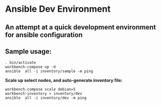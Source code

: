 # Ansible Dev Environment
## An attempt at a quick development environment for ansible configuration

## Sample usage:

```
. bin/activate
workbench-compose up -d
ansible  all -i inventory/sample -m ping
```

**Scale up select nodes, and auto-generate inventory file:**
```
workbench-compose scale debian=5
workbench-inventory > inventory/dev
ansible  all -i inventory/dev -m ping
```

